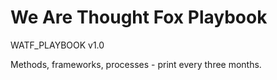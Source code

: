 # We Are Thought Fox Playbook

WATF_PLAYBOOK v1.0

Methods, frameworks, processes - print every three months.
